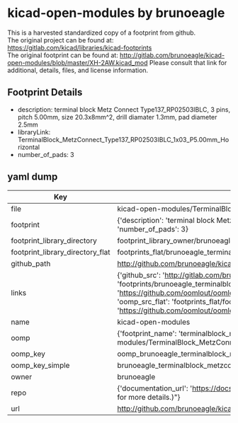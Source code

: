 # kicad-open-modules by brunoeagle  
This is a harvested standardized copy of a footprint from github.  
The original project can be found at:  
https://gitlab.com/kicad/libraries/kicad-footprints  
The original footprint can be found at:
http://gitlab.com/brunoeagle/kicad-open-modules/blob/master/XH-2AW.kicad_mod
Please consult that link for additional, details, files, and license information.  
## Footprint Details
* description: terminal block Metz Connect Type137_RP02503IBLC, 3 pins, pitch 5.00mm, size 20.3x8mm^2, drill diamater 1.3mm, pad diameter 2.5mm  
* libraryLink: TerminalBlock_MetzConnect_Type137_RP02503IBLC_1x03_P5.00mm_Horizontal  
* number_of_pads: 3  
## yaml dump  
| Key | Value |  
| --- | --- |  
| file | kicad-open-modules/TerminalBlock_MetzConnect_Type137_RP02503IBLC_1x03_P5.00mm_Horizontal.kicad_mod |  
| footprint | {'description': 'terminal block Metz Connect Type137_RP02503IBLC, 3 pins, pitch 5.00mm, size 20.3x8mm^2, drill diamater 1.3mm, pad diameter 2.5mm', 'libraryLink': 'TerminalBlock_MetzConnect_Type137_RP02503IBLC_1x03_P5.00mm_Horizontal', 'number_of_pads': 3} |  
| footprint_library_directory | footprint_library_owner/brunoeagle_kicad-open-modules |  
| footprint_library_directory_flat | footprints_flat/brunoeagle_terminalblock_metzconnect_type137_rp02503iblc_1x03_p5_00mm_horizontal_terminalblock_metzconnect_type137_rp02503iblc_1x03_p5_00mm_horizontal/working |  
| github_path | http://github.com/brunoeagle/kicad-open-modules/blob/master/TerminalBlock_MetzConnect_Type137_RP02503IBLC_1x03_P5.00mm_Horizontal.kicad_mod |  
| links | {'github_src': 'http://gitlab.com/brunoeagle/kicad-open-modules/blob/master/XH-2AW.kicad_mod', 'github_src_repo': 'https://gitlab.com/kicad/libraries/kicad-footprints', 'oomp_bot': 'footprints/brunoeagle_terminalblock_metzconnect_type137_rp02503iblc_1x03_p5_00mm_horizontal_terminalblock_metzconnect_type137_rp02503iblc_1x03_p5_00mm_horizontal/working', 'oomp_bot_github': 'https://github.com/oomlout/oomlout_oomp_footprint_bot/tree/main/footprints/brunoeagle_terminalblock_metzconnect_type137_rp02503iblc_1x03_p5_00mm_horizontal_terminalblock_metzconnect_type137_rp02503iblc_1x03_p5_00mm_horizontal/working', 'oomp_src_flat': 'footprints_flat/footprints_flat/brunoeagle_terminalblock_metzconnect_type137_rp02503iblc_1x03_p5_00mm_horizontal_terminalblock_metzconnect_type137_rp02503iblc_1x03_p5_00mm_horizontal/working', 'oomp_src_flat_github': 'https://github.com/oomlout/oomlout_oomp_footprint_src/tree/main/footprints_flat/brunoeagle_terminalblock_metzconnect_type137_rp02503iblc_1x03_p5_00mm_horizontal_terminalblock_metzconnect_type137_rp02503iblc_1x03_p5_00mm_horizontal/working'} |  
| name | kicad-open-modules |  
| oomp | {'footprint_name': 'terminalblock_metzconnect_type137_rp02503iblc_1x03_p5_00mm_horizontal', 'library_name': 'kicad_open_modules', 'original_filename': 'kicad-open-modules/TerminalBlock_MetzConnect_Type137_RP02503IBLC_1x03_P5.00mm_Horizontal.kicad_mod', 'owner_name': 'brunoeagle'} |  
| oomp_key | oomp_brunoeagle_terminalblock_metzconnect_type137_rp02503iblc_1x03_p5_00mm_horizontal_terminalblock_metzconnect_type137_rp02503iblc_1x03_p5_00mm_horizontal |  
| oomp_key_simple | brunoeagle_terminalblock_metzconnect_type137_rp02503iblc_1x03_p5_00mm_horizontal_terminalblock_metzconnect_type137_rp02503iblc_1x03_p5_00mm_horizontal |  
| owner | brunoeagle |  
| repo | {'documentation_url': 'https://docs.github.com/rest/overview/resources-in-the-rest-api#rate-limiting', 'message': "API rate limit exceeded for 84.66.173.59. (But here's the good news: Authenticated requests get a higher rate limit. Check out the documentation for more details.)"} |  
| url | http://github.com/brunoeagle/kicad-open-modules |  

